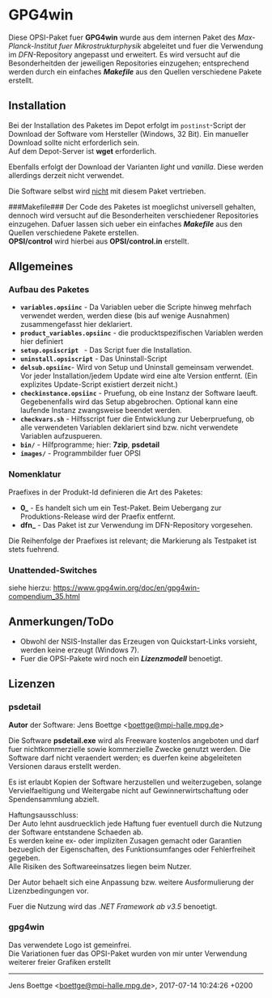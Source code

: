 # GPG4win #

Diese OPSI-Paket fuer **GPG4win** wurde aus dem internen Paket des *Max-Planck-Institut fuer Mikrostrukturphysik*
abgeleitet und fuer die Verwendung im *DFN*-Repository angepasst und erweitert.
Es wird versucht auf die Besonderheitden der jeweiligen Repositories einzugehen;
entsprechend werden durch ein einfaches ***Makefile*** aus den Quellen verschiedene
Pakete erstellt.


## Installation ##

Bei der Installation des Paketes im Depot erfolgt im <code>postinst</code>-Script 
der Download der Software vom Hersteller (Windows, 32 Bit). Ein manueller
Download sollte nicht erforderlich sein.  
Auf dem Depot-Server ist **wget** erforderlich.

Ebenfalls erfolgt der Download der Varianten *light* und *vanilla*. Diese
werden allerdings derzeit nicht verwendet.

Die Software selbst wird <u>nicht</u> mit diesem Paket vertrieben.

###Makefile###
Der Code des Paketes ist moeglichst universell gehalten, dennoch wird versucht
auf die Besonderheiten verschiedener Repositories einzugehen. Dafuer lassen
sich ueber ein einfaches ***Makefile*** aus den Quellen verschiedene Pakete
erstellen.  
**OPSI/control** wird hierbei aus **OPSI/control.in** erstellt.


## Allgemeines ##

### Aufbau des Paketes ###
* **<code>variables.opsiinc</code>** - Da Variablen ueber die Scripte hinweg mehrfach
verwendet werden, werden diese (bis auf wenige Ausnahmen) zusammengefasst hier deklariert.
* **<code>product_variables.opsiinc</code>** - die producktspezifischen Variablen werden
hier definiert
* **<code>setup.opsiscript </code>** - Das Script fuer die Installation.
* **<code>uninstall.opsiscript</code>** - Das Uninstall-Script
* **<code>delsub.opsiinc</code>**- Wird von Setup und Uninstall gemeinsam verwendet.
Vor jeder Installation/jedem Update wird eine alte Version entfernt. (Ein explizites
Update-Script existiert derzeit nicht.)
* **<code>checkinstance.opsiinc</code>** - Pruefung, ob eine Instanz der Software laeuft.
Gegebenenfalls wird das Setup abgebrochen. Optional kann eine laufende Instanz 
zwangsweise beendet werden.
* **<code>checkvars.sh</code>** - Hilfsscript fuer die Entwicklung zur Ueberpruefung,
ob alle verwendeten Variablen deklariert sind bzw. nicht verwendete Variablen
aufzuspueren.
* **<code>bin/</code>** - Hilfprogramme; hier: **7zip**, **psdetail**
* **<code>images/</code>** - Programmbilder fuer OPSI

### Nomenklatur ###
Praefixes in der Produkt-Id definieren die Art des Paketes:

* **0_** - Es handelt sich um ein Test-Paket. Beim Uebergang zur Produktions-Release
wird der Praefix entfernt.
* **dfn_** - Das Paket ist zur Verwendung im DFN-Repository vorgesehen.

Die Reihenfolge der Praefixes ist relevant; die Markierung als Testpaket ist 
stets fuehrend.

### Unattended-Switches ###
siehe hierzu: https://www.gpg4win.org/doc/en/gpg4win-compendium_35.html


## Anmerkungen/ToDo ##
* Obwohl der NSIS-Installer das Erzeugen von Quickstart-Links vorsieht, werden keine erzeugt (Windows 7).
* Fuer die OPSI-Pakete wird noch ein ***Lizenzmodell*** benoetigt.

## Lizenzen ##

### psdetail ###
**Autor** der Software: Jens Boettge <<boettge@mpi-halle.mpg.de>> 

Die Software **psdetail.exe**  wird als Freeware kostenlos angeboten und darf fuer 
nichtkommerzielle sowie kommerzielle Zwecke genutzt werden. Die Software
darf nicht veraendert werden; es duerfen keine abgeleiteten Versionen daraus 
erstellt werden.

Es ist erlaubt Kopien der Software herzustellen und weiterzugeben, solange 
Vervielfaeltigung und Weitergabe nicht auf Gewinnerwirtschaftung oder Spendensammlung
abzielt.

Haftungsausschluss:  
Der Auto lehnt ausdruecklich jede Haftung fuer eventuell durch die Nutzung 
der Software entstandene Schaeden ab.  
Es werden keine ex- oder impliziten Zusagen gemacht oder Garantien bezueglich
der Eigenschaften, des Funktionsumfanges oder Fehlerfreiheit gegeben.  
Alle Risiken des Softwareeinsatzes liegen beim Nutzer.

Der Autor behaelt sich eine Anpassung bzw. weitere Ausformulierung der Lizenzbedingungen
vor.

Fuer die Nutzung wird das *.NET Framework ab v3.5*  benoetigt.

### gpg4win ###
Das verwendete Logo ist gemeinfrei.  
Die Variationen fuer das OPSI-Paket wurden von mir unter Verwendung weiterer
freier Grafiken erstellt

-----
Jens Boettge <<boettge@mpi-halle.mpg.de>>, 2017-07-14 10:24:26 +0200
